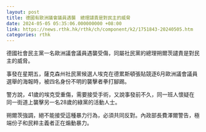 ```yaml
---
layout: post
title: 德國有歐洲議會議員遇襲　總理譴責是對民主的威脅
date: 2024-05-05 05:35:06.000000000 +08:00
link: https://news.rthk.hk/rthk/ch/component/k2/1751843-20240505.htm
categories: rthk
---
```


德國社會民主黨一名歐洲議會議員遇襲受傷，同屬社民黨的總理朔爾茨譴責是對民主的威脅。

事發在星期五，薩克森州社民黨候選人埃克在德累斯頓張貼競逐6月歐洲議會議員選舉的海報時，被四名身份不明的襲擊者拳打腳踢。

警方說，41歲的埃克受重傷，需要接受手術，又說事發前不久，同一班人懷疑在同一街道上襲擊另一名28歲的綠黨的活動人士。

朔爾茨強調，絕不能接受這種暴力行為，必須共同反對。內政部長費澤爾警告，極端份子和民粹主義者正在煽動暴力。
